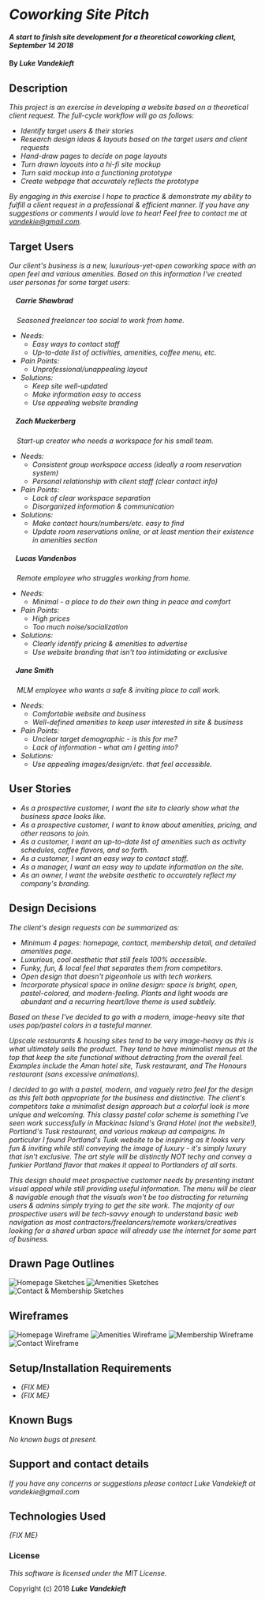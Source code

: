 # _Coworking Site Pitch_

#### _A start to finish site development for a theoretical coworking client, September 14 2018_

#### By _**Luke Vandekieft**_

## Description

_This project is an exercise in developing a website based on a theoretical client request.  The full-cycle workflow will go as follows:_
* _Identify target users & their stories_
* _Research design ideas & layouts based on the target users and client requests_
* _Hand-draw pages to decide on page layouts_
* _Turn drawn layouts into a hi-fi site mockup_
* _Turn said mockup into a functioning prototype_
* _Create webpage that accurately reflects the prototype_

_By engaging in this exercise I hope to practice & demonstrate my ability to fulfill a client request in a professional & efficient manner. If you have any suggestions or comments I would love to hear! Feel free to contact me at vandekie@gmail.com._


## Target Users

_Our client's business is a new, luxurious-yet-open coworking space with an open feel and various amenities. Based on this information I've created user personas for some target users:_

##### &nbsp;&nbsp;&nbsp;&nbsp;Carrie Shawbrad
_&nbsp;&nbsp;&nbsp;&nbsp;Seasoned freelancer too social to work from home._
* _Needs:_
  * _Easy ways to contact staff_
  * _Up-to-date list of activities, amenities, coffee menu, etc._
* _Pain Points:_
  * _Unprofessional/unappealing layout_
* _Solutions:_
  * _Keep site well-updated_
  * _Make information easy to access_
  * _Use appealing website branding_

##### &nbsp;&nbsp;&nbsp;&nbsp;Zach Muckerberg
_&nbsp;&nbsp;&nbsp;&nbsp;Start-up creator who needs a workspace for his small team._
* _Needs:_
  * _Consistent group workspace access (ideally a room reservation system)_
  * _Personal relationship with client staff (clear contact info)_
* _Pain Points:_
  * _Lack of clear workspace separation_
  * _Disorganized information & communication_
* _Solutions:_
  * _Make contact hours/numbers/etc. easy to find_
  * _Update room reservations online, or at least mention their existence in amenities section_

##### &nbsp;&nbsp;&nbsp;&nbsp;Lucas Vandenbos
_&nbsp;&nbsp;&nbsp;&nbsp;Remote employee who struggles working from home._
* _Needs:_
  * _Minimal - a place to do their own thing in peace and comfort_
* _Pain Points:_
  * _High prices_
  * _Too much noise/socialization_
* _Solutions:_
  * _Clearly identify pricing & amenities to advertise_
  * _Use website branding that isn't too intimidating or exclusive_

##### &nbsp;&nbsp;&nbsp;&nbsp;Jane Smith
_&nbsp;&nbsp;&nbsp;&nbsp;MLM employee who wants a safe & inviting place to call work._
* _Needs:_
  * _Comfortable website and business_
  * _Well-defined amenities to keep user interested in site & business_
* _Pain Points:_
  * _Unclear target demographic - is this for me?_
  * _Lack of information - what am I getting into?_
* _Solutions:_
  * _Use appealing images/design/etc. that feel accessible._

## User Stories

* _As a prospective customer, I want the site to clearly show what the business space looks like._
* _As a prospective customer, I want to know about amenities, pricing, and other reasons to join._
* _As a customer, I want an up-to-date list of amenities such as activity schedules, coffee flavors, and so forth._
* _As a customer, I want an easy way to contact staff._
* _As a manager, I want an easy way to update information on the site._
* _As an owner, I want the website aesthetic to accurately reflect my company's branding._

## Design Decisions
_The client's design requests can be summarized as:_
* _Minimum 4 pages: homepage, contact, membership detail, and detailed amenities page._
* _Luxurious, cool aesthetic that still feels 100% accessible._
* _Funky, fun, & local feel that separates them from competitors._
* _Open design that doesn't pigeonhole us with tech workers._
* _Incorporate physical space in online design: space is bright, open, pastel-colored, and modern-feeling. Plants and light woods are abundant and a recurring heart/love theme is used subtlely._

_Based on these I've decided to go with a modern, image-heavy site that uses pop/pastel colors in a tasteful manner._

_Upscale restaurants & housing sites tend to be very image-heavy as this is what ultimately sells the product. They tend to have minimalist menus at the top that keep the site functional without detracting from the overall feel. Examples include the Aman hotel site, Tusk restaurant, and The Honours restaurant (sans excessive animations)._

_I decided to go with a pastel, modern, and vaguely retro feel for the design as this felt both appropriate for the business and distinctive. The client's competitors take a minimalist design approach but a colorful look is more unique and welcoming. This classy pastel color scheme is something I've seen work successfully in Mackinac Island's Grand Hotel (not the website!), Portland's Tusk restaurant, and various makeup ad campaigns. In particular I found Portland's Tusk website to be inspiring as it looks very fun & inviting while still conveying the image of luxury - it's simply luxury that isn't exclusive. The art style will be distinctly NOT techy and convey a funkier Portland flavor that makes it appeal to Portlanders of all sorts._

_This design should meet prospective customer needs by presenting instant visual appeal while still providing useful information. The menu will be clear & navigable enough that the visuals won't be too distracting for returning users & admins simply trying to get the site work. The majority of our prospective users will be tech-savvy enough to understand basic web navigation as most contractors/freelancers/remote workers/creatives looking for a shared urban space will already use the internet for some part of business._

## Drawn Page Outlines
![Homepage Sketches](src/assets/images/sketches-homepage.jpg)
![Amenities Sketches](src/assets/images/sketches-amenities.jpg)
![Contact & Membership Sketches](src/assets/images/sketches-contact-member.jpg)

## Wireframes
![Homepage Wireframe](src/assets/images/wireframe-homepage.png)
![Amenities Wireframe](src/assets/images/wireframe-amenities.png)
![Membership Wireframe](src/assets/images/wireframe-membership.png)
![Contact Wireframe](src/assets/images/wireframe-contact.png)

## Setup/Installation Requirements

* _{FIX ME}_
* _{FIX ME}_

## Known Bugs

_No known bugs at present._

## Support and contact details

_If you have any concerns or suggestions please contact Luke Vandekieft at vandekie@gmail.com_

## Technologies Used

_{FIX ME}_

### License

*This software is licensed under the MIT License.*

Copyright (c) 2018 **_Luke Vandekieft_**
